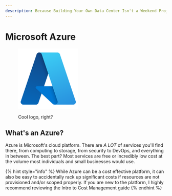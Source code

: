 ```yaml
---
description: Because Building Your Own Data Center Isn't a Weekend Project
---
```


# Microsoft Azure

<figure><img src="../../../.gitbook/assets/azure.png" alt="Microsoft Azure Logo" width="188"><figcaption><p>Cool logo, right?</p></figcaption></figure>

## What's an Azure?

Azure is Microsoft's cloud platform. There are _A LOT_ of services you'll find there, from computing to storage, from security to DevOps, and everything in between. The best part? Most services are free or incredibly low cost at the volume most individuals and small businesses would use.&#x20;

{% hint style="info" %}
While Azure can be a cost effective platform, it can also be easy to accidentally rack up significant costs if resources are not provisioned and/or scoped properly. If you are new to the platform, I highly recommend reviewing the Intro to Cost Management guide
{% endhint %}
